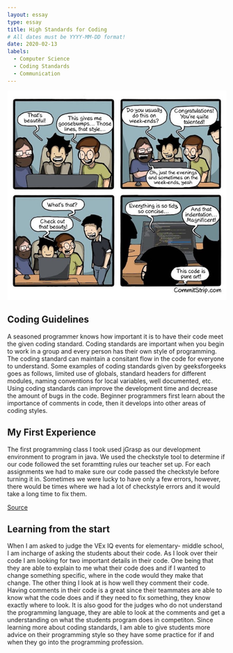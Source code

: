 ```yaml
---
layout: essay
type: essay
title: High Standards for Coding  
# All dates must be YYYY-MM-DD format!
date: 2020-02-13
labels:
  - Computer Science
  - Coding Standards  
  - Communication 
---
```



<img class="ui medium left floated image" src="../images/comic.jpeg">

## Coding Guidelines 
A seasoned programmer knows how important it is to have their code meet the given coding standard. Coding standards are important when you begin to work in a group and every person has their own style of programming. The coding standard can maintain a consitant flow in the code for everyone to understand. Some examples of coding standards given by geeksforgeeks goes as follows, limited use of globals, standard headers for different modules, naming conventions for local variables, well documented, etc. Using coding standards can improve the development time and decrease the amount of bugs in the code. Beginner programmers first learn about the importance of comments in code, then it develops into other areas of coding styles. 

## My First Experience 
The first programming class I took used jGrasp as our development environment to program in java. We used the checkstyle tool to determine if our code followed the set foramtting rules our teacher set up. For each assignments we had to make sure our code passed the checkstyle before turning it in. Sometimes we were lucky to have only a few errors, however, there would be times where we had a lot of checkstyle errors and it would take a long time to fix them. 

 [Source](https://www.geeksforgeeks.org/coding-standards-and-guidelines/)
 
## Learning from the start 
 When I am asked to judge the VEx IQ events for elementary- middle school, I am  incharge of asking the students about their code. As I look over their code I am looking for two important details in their code. One being that they are able to explain to me what their code does and if I wanted to change something specific, where in the code would they make that change. The other thing I look at is how well they comment their code. Having comments in their code is a great since their teammates are able to know what the code does and if they need to fix something, they know exactly where to look. It is also good for the judges who do not understand the programming language, they are able to look at the comments and get a understanding on what the students program does in competiton. Since learning more about coding standards, I am able to give students more advice on their programming style so they have some practice for if and when they go into the programming profession. 
